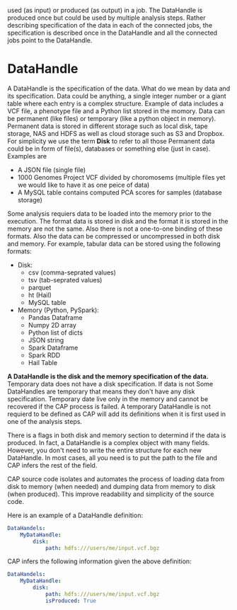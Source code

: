 used (as input) or produced (as output) in a job.
The DataHandle is produced once but could be used by multiple analysis steps.
Rather describing specification of the data in each of the connected jobs, the specification is described once in the DataHandle and all the connected jobs point to the DataHandle.


# DataHandle
A DataHandle is the specification of the data. What do we mean by data and its specification.
Data could be anything, a single integer number or a giant table where each entry is a complex structure.
Example of data includes a VCF file, a phenotype file and a Python list stored in the momory.
Data can be permanent (like files) or temporary (like a python object in memory).
Permanent data is stored in different storage such as local disk, tape storage, NAS and HDFS as well as cloud storage such as S3 and Dropbox.
For simplicity we use the term **Disk** to refer to all those
Permanent data could be in form of file(s), databases or something else (just in case).
Examples are
- A JSON file (single file)
- 1000 Genomes Project VCF divided by choromosems (multiple files yet we would like to have it as one peice of data)
- A MySQL table contains computed PCA scores for samples (database storage)


Some analysis requiers data to be loaded into the memory prior to the execution.
The format data is stored in disk and the format it is stored in the memory are not the same.
Also there is not a one-to-one binding of these formats.
Also the data can be compressed or uncompressed in both disk and memory.
For example, tabular data can be stored using the following formats:
- Disk:
    - csv (comma-seprated values)
    - tsv (tab-seprated values)
    - parquet
    - ht (Hail)
    - MySQL table
- Memory (Python, PySpark):
    - Pandas Dataframe
    - Numpy 2D array
    - Python list of dicts
    - JSON string
    - Spark Dataframe
    - Spark RDD
    - Hail Table


    
**A DataHandle is the disk and the memory specification of the data.**
Temporary data does not have a disk specification.
If data is not 
Some DataHandles are temporary that means they don't have any disk specification.
Temporary date live only in the memory and cannot be recovered if the CAP process is failed.
A temporary DataHandle is not requierd to be defined as CAP will add its definitions when it is first used in one of the analysis steps.

There is a flags in both disk and memory section to determind if the data is produced.
In fact, a DataHandle is a complex object with many fields.
However, you don't need to write the entire structure for each new DataHandle.
In most cases, all you need is to put the path to the file and CAP infers the rest of the field.

CAP source code isolates and automates the process of loading data from disk to memory (when needed) and dumping data from memory to disk (when produced).
This improve readability and simplicity of the source code.

Here is an example of a DataHandle definition:
```yaml
DataHandels:
    MyDataHandle:
        disk:
            path: hdfs:///users/me/input.vcf.bgz
```

CAP infers the following information given the above definition:
```yaml
DataHandels:
    MyDataHandle:
        disk:
            path: hdfs:///users/me/input.vcf.bgz
            isProduced: True
```
